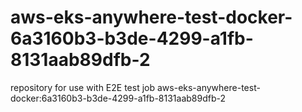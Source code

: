 # aws-eks-anywhere-test-docker-6a3160b3-b3de-4299-a1fb-8131aab89dfb-2
repository for use with E2E test job aws-eks-anywhere-test-docker:6a3160b3-b3de-4299-a1fb-8131aab89dfb-2
